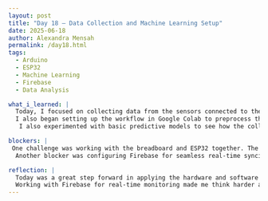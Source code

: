```yaml
---
layout: post
title: "Day 18 – Data Collection and Machine Learning Setup"  
date: 2025-06-18  
author: Alexandra Mensah  
permalink: /day18.html 
tags:  
  - Arduino  
  - ESP32  
  - Machine Learning  
  - Firebase  
  - Data Analysis  

what_i_learned: |  
  Today, I focused on collecting data from the sensors connected to the ESP32 and preparing it for machine learning. Using the Arduino IDE, I was able to capture sensor readings from the pH and turbidity sensors and save the data as .csv files for analysis. This process helped me understand how the ESP32 handles analog inputs and converts them into data points.  
  I also began setting up the workflow in Google Colab to preprocess the collected data. I applied labeling techniques and learned new visualization methods, such as scatterplots, to identify trends in the dataset. Additionally, I worked on uploading this data to Firebase for real-time monitoring, which is important because of maintaining data accuracy.  
   I also experimented with basic predictive models to see how the collected data could be used for contamination risk assessment, which was exciting and highlighted areas for improvement in the dataset.

blockers: |  
 One challenge was working with the breadboard and ESP32 together. The ESP32's wide pin spacing made fitting it into the breadboard difficult without careful alignment. This created occasional issues with loose connections, particularly when attaching jumper wires to power and ground rails.  
  Another blocker was configuring Firebase for seamless real-time syncing with the ESP32. While the connection was established, debugging mismatches in data formatting between the ESP32 code and Firebase caused delays. Lastly, setting up the initial labeling structure in the dataset was tricky since we’re still refining our understanding of contamination risk thresholds for our predictions.  

reflection: |  
  Today was a great step forward in applying the hardware and software in our project. Seeing the sensor data flow from the ESP32 to a .csv file and then to Google Colab was very shocking because it was super simple when it came to reading the output. Although the process was not without its challenges, I learned the importance of debugging hardware issues and and making sure that we are getting accurate collected data.  
  Working with Firebase for real-time monitoring made me think harder about the style and how it could implemeted in our project, showcasing how IoT devices can be combined with cloud services for effective data analysis. I also realized how much preparation and thought goes into labeling and structuring data for machine learning, which is important for building reliable models. Overall, today strengthened my skills in data collection, preprocessing, and integration.  
---
```


